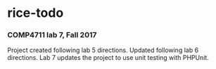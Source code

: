 # rice-todo
### COMP4711 lab 7, Fall 2017

Project created following lab 5 directions. Updated following lab 6 directions.
Lab 7 updates the project to use unit testing with PHPUnit.
